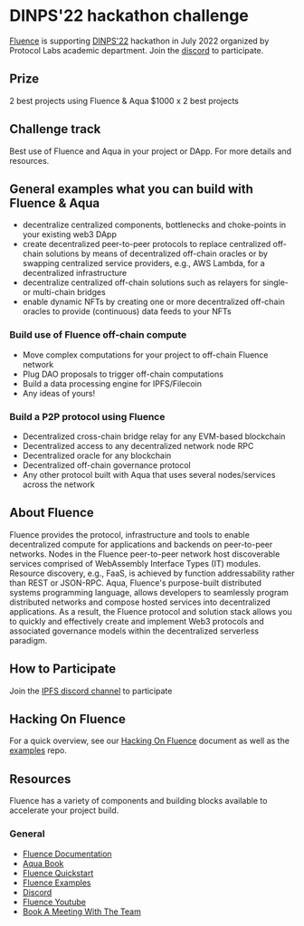 # DINPS'22 hackathon challenge

[Fluence](https://fluence.network/) is supporting [DINPS'22](https://research.protocol.ai/sites/dinps/programme/) hackathon in July 2022 organized by Protocol Labs academic department. Join the [discord](https://discord.gg/aFHQXnRT) to participate.

## Prize
2 best projects using Fluence & Aqua
$1000 x 2 best projects 

## Challenge track
Best use of Fluence and Aqua in your project or DApp. For more details and resources.

## General examples what you can build with Fluence & Aqua
* decentralize centralized components, bottlenecks and choke-points in your existing web3 DApp
* create decentralized peer-to-peer protocols to replace centralized off-chain solutions by means of decentralized off-chain oracles or by swapping centralized service providers, e.g., AWS Lambda, for a decentralized infrastructure
* decentralize centralized off-chain solutions such as relayers for single- or multi-chain bridges
* enable dynamic NFTs by creating one or more decentralized off-chain oracles to provide (continuous) data feeds to your NFTs


### Build use of Fluence off-chain compute

* Move complex computations for your project to off-chain Fluence network
* Plug DAO proposals to trigger off-chain computations
* Build a data processing engine for IPFS/Filecoin
* Any ideas of yours!

### Build a P2P protocol using Fluence 
* Decentralized cross-chain bridge relay for any EVM-based blockchain
* Decentralized access to any decentralized network node RPC
* Decentralized oracle for any blockchain
* Decentralized off-chain governance protocol
* Any other protocol built with Aqua that uses several nodes/services across the network


## About Fluence

Fluence provides the protocol, infrastructure and tools to enable decentralized compute for applications and backends on peer-to-peer networks. Nodes in the Fluence peer-to-peer network host discoverable services comprised of WebAssembly Interface Types (IT) modules. Resource discovery, e.g., FaaS, is achieved by function addressability rather than REST or JSON-RPC. Aqua, Fluence's purpose-built distributed systems programming language, allows developers to seamlessly program distributed networks and compose hosted services into decentralized applications. As a result, the Fluence protocol and solution stack allows you to quickly and effectively create and implement Web3 protocols and associated governance models within the decentralized serverless paradigm.

## How to Participate

Join the [IPFS discord channel](https://discord.gg/aFHQXnRT) to participate


## Hacking On Fluence

For a quick overview, see our [Hacking On Fluence](https://fluencenetwork.notion.site/Hacking-On-Fluence-Primer-28a87754397048e1bec72e3bfc91fd9b) document as well as the [examples](https://github.com/fluencelabs/examples) repo.

## Resources

Fluence has a variety of components and building blocks available to accelerate your project build.

### General

* [Fluence Documentation](https://doc.fluence.dev/docs/)
* [Aqua Book](https://doc.fluence.dev/aqua-book/)
* [Fluence Quickstart](https://github.com/fluencelabs/examples/tree/main/quickstart)
* [Fluence Examples](https://github.com/fluencelabs/examples)
* [Discord](https://fluence.chat)
* [Fluence Youtube](https://www.youtube.com/channel/UC3b5eFyKRFlEMwSJ1BTjpbw)
* [Book A Meeting With The Team](https://calendly.com/fluencehack/)

